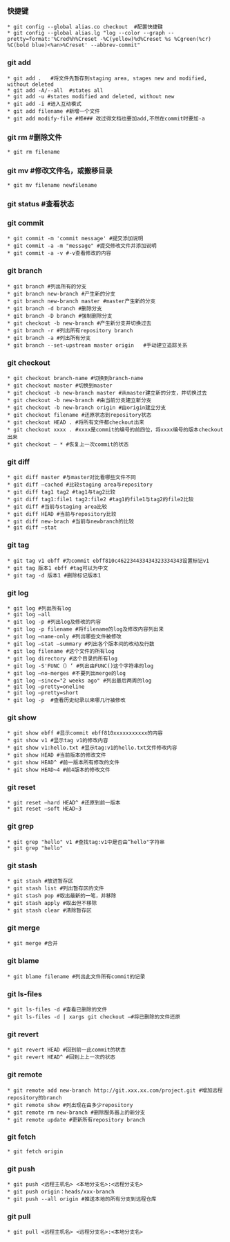 ### 快捷键
    * git config --global alias.co checkout  #配置快捷键
    * git config --global alias.lg "log --color --graph --pretty=format:'%Cred%h%Creset -%C(yellow)%d%Creset %s %Cgreen(%cr) %C(bold blue)<%an>%Creset' --abbrev-commit"
### git add
    * git add .   #将文件先暂存到staging area, stages new and modified, without deleted 
    * git add -A/--all  #states all
    * git add -u #states modified and deleted, without new
    * git add -i #进入互动模式
    * git add filename #新增一个文件
    * git add modify-file #修### 改过得文档也要加add,不然在commit时要加-a
### git rm #删除文件
    * git rm filename
### git mv #修改文件名，或搬移目录
    * git mv filename newfilename
### git status #查看状态
### git commit 
    * git commit -m 'commit message' #提交添加说明
    * git commit -a -m "message" #提交修改文件并添加说明
    * git commit -a -v #-v查看修改的内容
### git branch
    * git branch #列出所有的分支
    * git branch new-branch #产生新的分支
    * git branch new-branch master #master产生新的分支
    * git branch -d branch #删除分支
    * git branch -D branch #强制删除分支
    * git checkout -b new-branch #产生新分支并切换过去
    * git branch -r #列出所有repository branch 
    * git branch -a #列出所有分支
    * git branch --set-upstream master origin 	#手动建立追踪关系
### git checkout
    * git checkout branch-name #切换到branch-name 
    * git checkout master #切换到master 
    * git checkout -b new-branch master #从master建立新的分支，并切换过去
    * git checkout -b new-branch #由当前分支建立新分支
    * git checkout -b new-branch origin #由origin建立分支
    * git checkout filename #还原状态到repository状态
    * git checkout HEAD . #将所有文件都checkout出来
    * git checkout xxxx . #xxxx是commit的编号的前四位，将xxxx编号的版本checkout出来
    * git checkout – * #恢复上一次commit的状态
### git diff
    * git diff master #与master对比看哪些文件不同
    * git diff –cached #比较staging area与repository 
    * git diff tag1 tag2 #tag1与tag2比较
    * git diff tag1:file1 tag2:file2 #tag1的file1与tag2的file2比较
    * git diff #当前与staging area比较
    * git diff HEAD #当前与repository比较
    * git diff new-brach #当前与newbranch的比较
    * git diff –stat  
### git tag
    * git tag v1 ebff #为commit ebff810c462234433434323334343设置标记v1 
    * git tag 版本1 ebff #tag可以为中文
    * git tag -d 版本1 #删除标记版本1
### git log
    * git log #列出所有log 
    * git log –all 
    * git log -p #列出log及修改的内容
    * git log -p filename #将filename的log及修改内容列出来
    * git log –name-only #列出哪些文件被修改
    * git log –stat –summary #列出各个版本间的改动及行数
    * git log filename #这个文件的所有log 
    * git log directory #这个目录的所有log 
    * git log -S'FUNC（）‘ #列出由FUNC()这个字符串的log 
    * git log –no-merges #不要列出merge的log 
    * git log –since="2 weeks ago" #列出最后两周的log 
    * git log –pretty=oneline
    * git log –pretty=short
    * git log -p  #查看历史纪录以来哪几行被修改
### git show
    * git show ebff #显示commit ebff810xxxxxxxxxxx的内容
    * git show v1 #显示tag v1的修改内容
    * git show v1:hello.txt #显示tag:v1的hello.txt文件修改内容
    * git show HEAD #当前版本的修改文件
    * git show HEAD^ #前一版本所有修改的文件
    * git show HEAD~4 #前4版本的修改文件
### git reset
    * git reset –hard HEAD^ #还原到前一版本
    * git reset –soft HEAD~3
### git grep
    * git grep "hello" v1 #查找tag:v1中是否由“hello"字符串
    * git grep "hello"
### git stash
    * git stash #放进暂存区
    * git stash list #列出暂存区的文件
    * git stash pop #取出最新的一笔，并移除
    * git stash apply #取出但不移除
    * git stash clear #清除暂存区
### git merge
    * git merge #合并
### git blame
    * git blame filename #列出此文件所有commit的记录
### git ls-files
    * git ls-files -d #查看已删除的文件
    * git ls-files -d | xargs git checkout –#将已删除的文件还原
### git revert
    * git revert HEAD #回到前一此commit的状态
    * git revert HEAD^ #回到上上一次的状态
### git remote
    * git remote add new-branch http://git.xxx.xx.com/project.git #增加远程repository的branch 
    * git remote show #列出现在由多少repository 
    * git remote rm new-branch #删除服务器上的新分支
    * git remote update #更新所有repository branch
### git fetch
    * git fetch origin
### git push
    * git push <远程主机名> <本地分支名>:<远程分支名>
    * git push origin：heads/xxx-branch
    * git push --all origin #推送本地的所有分支到远程仓库
### git pull
    * git pull <远程主机名> <远程分支名>:<本地分支名>








     









